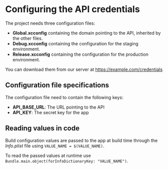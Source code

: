 #  Configuring the API credentials

The project needs three configuration files:
- **Global.xcconfig** containing the domain pointing to the API, inherited by the other files.
- **Debug.xcconfig** containing the configuration for the staging environment.
- **Release.xcconfig** containing the configuration for the production environment.

You can download them from our server at https://example.com/credentials

## Configuration file specifications

The configuration file need to contain the following keys:

- **API_BASE_URL**: The URL pointing to the API
- **API_KEY**: The secret key for the app

## Reading values in code

Build configuration values are passed to the app at build time through the *Info.plist* file using `VALUE_NAME = $(VALUE_NAME)`.

To read the passed values at runtime use `Bundle.main.object(forInfoDictionaryKey: "VALUE_NAME")`.

